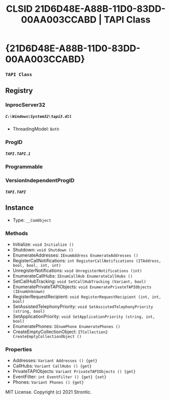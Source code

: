 ﻿---
title: "CLSID 21D6D48E-A88B-11D0-83DD-00AA003CCABD | TAPI Class"
excerpt: What is COM-Object CLSID 21D6D48E-A88B-11D0-83DD-00AA003CCABD?
---

# {21D6D48E-A88B-11D0-83DD-00AA003CCABD}

### `TAPI Class`

## Registry


### InprocServer32

##### `C:\Windows\System32\tapi3.dll`
* ThreadingModel: `Both`

### ProgID

##### `TAPI.TAPI.1`

### Programmable


### VersionIndependentProgID

##### `TAPI.TAPI`

## Instance

* Type: `__ComObject`

### Methods

* Initialize: `void Initialize ()`
* Shutdown: `void Shutdown ()`
* EnumerateAddresses: `IEnumAddress EnumerateAddresses ()`
* RegisterCallNotifications: `int RegisterCallNotifications (ITAddress, bool, bool, int, int)`
* UnregisterNotifications: `void UnregisterNotifications (int)`
* EnumerateCallHubs: `IEnumCallHub EnumerateCallHubs ()`
* SetCallHubTracking: `void SetCallHubTracking (Variant, bool)`
* EnumeratePrivateTAPIObjects: `void EnumeratePrivateTAPIObjects (IEnumUnknown)`
* RegisterRequestRecipient: `void RegisterRequestRecipient (int, int, bool)`
* SetAssistedTelephonyPriority: `void SetAssistedTelephonyPriority (string, bool)`
* SetApplicationPriority: `void SetApplicationPriority (string, int, bool)`
* EnumeratePhones: `IEnumPhone EnumeratePhones ()`
* CreateEmptyCollectionObject: `ITCollection2 CreateEmptyCollectionObject ()`

### Properties

* Addresses: `Variant Addresses () {get} `
* CallHubs: `Variant CallHubs () {get} `
* PrivateTAPIObjects: `Variant PrivateTAPIObjects () {get} `
* EventFilter: `int EventFilter () {get} {set} `
* Phones: `Variant Phones () {get} `

MIT License. Copyright (c) 2021 Strontic.


